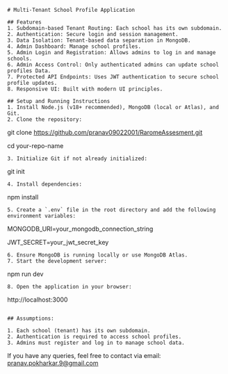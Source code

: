 
```plaintext
# Multi-Tenant School Profile Application

## Features
1. Subdomain-based Tenant Routing: Each school has its own subdomain.
2. Authentication: Secure login and session management.
3. Data Isolation: Tenant-based data separation in MongoDB.
4. Admin Dashboard: Manage school profiles.
5. Admin Login and Registration: Allows admins to log in and manage schools.
6. Admin Access Control: Only authenticated admins can update school profiles Data.
7. Protected API Endpoints: Uses JWT authentication to secure school profile updates.
8. Responsive UI: Built with modern UI principles.

## Setup and Running Instructions
1. Install Node.js (v18+ recommended), MongoDB (local or Atlas), and Git.
2. Clone the repository:
   ```
   git clone https://github.com/pranav09022001/RaromeAssesment.git

   cd your-repo-name
   ```
3. Initialize Git if not already initialized:
   ```
   git init
   ```
4. Install dependencies:
   ```
   npm install
   ```
5. Create a `.env` file in the root directory and add the following environment variables:
   ```
   MONGODB_URI=your_mongodb_connection_string
   
   JWT_SECRET=your_jwt_secret_key
  
   ```
6. Ensure MongoDB is running locally or use MongoDB Atlas.
7. Start the development server:
   ```
   npm run dev
   ```
8. Open the application in your browser:
   ```
   http://localhost:3000
   ```

## Assumptions:

1. Each school (tenant) has its own subdomain.
2. Authentication is required to access school profiles.
3. Admins must register and log in to manage school data.

```

If you have any queries, feel free to contact via email: pranav.pokharkar.9@gmail.com
